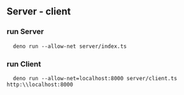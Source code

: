 
## Server - client

### run Server 
```
  deno run --allow-net server/index.ts
```


### run Client
```
  deno run --allow-net=localhost:8000 server/client.ts http:\\localhost:8000
```
